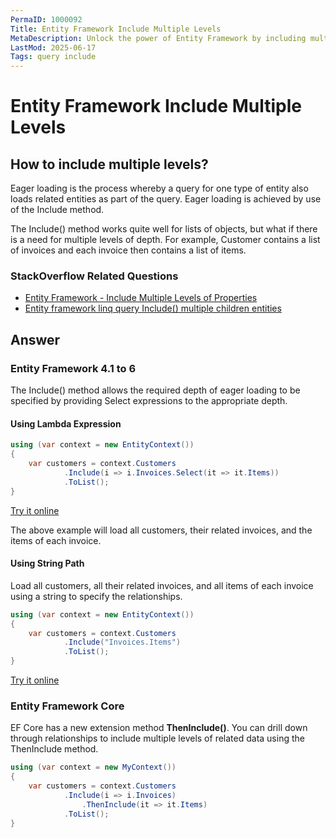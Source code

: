 ```yaml
---
PermaID: 1000092
Title: Entity Framework Include Multiple Levels
MetaDescription: Unlock the power of Entity Framework by including multiple levels of related entities in your LINQ query. Learn how to use the Include method in more advanced scenarios.
LastMod: 2025-06-17
Tags: query include
---
```


# Entity Framework Include Multiple Levels

## How to include multiple levels? 

Eager loading is the process whereby a query for one type of entity also loads related entities as part of the query. Eager loading is achieved by use of the Include method. 

The Include() method works quite well for lists of objects, but what if there is a need for multiple levels of depth. For example, Customer contains a list of invoices and each invoice then contains a list of items.
### StackOverflow Related Questions

 - [Entity Framework - Include Multiple Levels of Properties](https://stackoverflow.com/questions/10822656/entity-framework-include-multiple-levels-of-properties)
 - [Entity framework linq query Include() multiple children entities](https://stackoverflow.com/questions/3356541/entity-framework-linq-query-include-multiple-children-entities?noredirect=1&lq=1) 

## Answer

### Entity Framework 4.1 to 6

The Include() method allows the required depth of eager loading to be specified by providing Select expressions to the appropriate depth.

#### Using Lambda Expression


```csharp
using (var context = new EntityContext())
{
    var customers = context.Customers
            .Include(i => i.Invoices.Select(it => it.Items))
            .ToList();
}
```

[Try it online](https://dotnetfiddle.net/9AlM9G)

The above example will load all customers, their related invoices, and the items of each invoice.

#### Using String Path

Load all customers, all their related invoices, and all items of each invoice using a string to specify the relationships.


```csharp
using (var context = new EntityContext())
{
    var customers = context.Customers
            .Include("Invoices.Items")
            .ToList();
}
```

[Try it online](https://dotnetfiddle.net/FyHHLD)

### Entity Framework Core

EF Core has a new extension method **ThenInclude()**. You can drill down through relationships to include multiple levels of related data using the ThenInclude method.


```csharp
using (var context = new MyContext())
{
    var customers = context.Customers
            .Include(i => i.Invoices)
                .ThenInclude(it => it.Items)
            .ToList();
}
```
